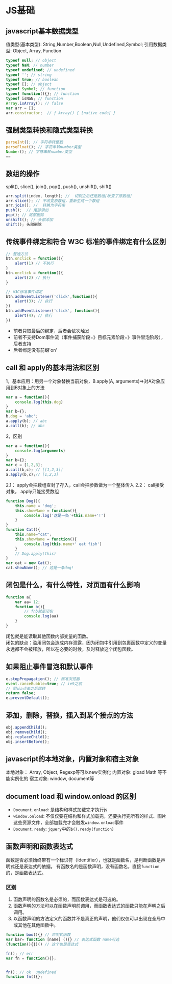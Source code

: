 # JS基础
## javascript基本数据类型
值类型(基本类型): String,Number,Boolean,Null,Undefined,Symbol;
引用数据类型: Object, Array, Function
~~~js
typeof null; // object
typeof NaN; // number
typeof undefined; // undefined
typeof ''; // string
typeof true; // boolean
typeof []; // object
typeof Symbol; // function
typeof function(){}; // function
typeof isNaN; // function
Array.isArray(); // false
var arr = [];
arr.constructor;  // ƒ Array() { [native code] }
~~~
## 强制类型转换和隐式类型转换
~~~js
parseInt(); // 字符串转整数
parseFloat(); // 字符串转number类型
Number(); // 字符串转number类型
==
~~~
## 数组的操作
split(), slice(), join(), pop(), push(),  unshift(), shift()
~~~js
arr.split(index, length); //  切割之后还是数组[改变了原数组]
arr.slice(); // 不改变原数组，重新生成一个数组
arr.join(); //  转换为字符串
push();  // 尾部添加
pop(); // 尾部删除 
unshift(); // 头部添加
shift(); 头部删除
~~~
## 传统事件绑定和符合 W3C 标准的事件绑定有什么区别
~~~js
// 普通方法
btn.onclick = function(){
    alert(1) // 不执行
}
btn.onclick = function(){
    alert(2) // 执行
}

// W3C标准事件绑定
btn.addEventListener('click',function(){
    alert(3); // 执行
})
btn.addEventListener('click', function(){
    alert(4); // 执行
})
~~~
* 前者只取最后的绑定，后者会依次触发
* 前者不支持Dom事件流（事件捕获阶段=》目标元素阶段=》事件冒泡阶段），后者支持
* 后者绑定没有前缀'on'
## call 和 apply的基本用法和区别
1，基本应用：用另一个对象替换当前对象，B.apply(A, arguments)=>对A对象应用到B对象上的方法
~~~js
var a = function(){
    console.log(this.dog)
}
var b={};
b.dog = 'abc';
a.apply(b); // abc
a.call(b); // abc
~~~
2，区别
~~~js
var a = function(){
    console.log(arguments)
}
var b={};
var c = [1,2,3];
a.call(b,c); // [[1,2,3]]
a.apply(b,c);// [1,2,3]
~~~
2.1： apply会把数组查封了存入，call会把参数做为一个整体传入
2.2： call接受对象， apply只能接受数组
~~~js
function Dog(){
    this.name = 'dog';
    this.showName = function(){
        console.log('这是一条'+this.name+'!')
    }
}
function Cat(){
    this.name="cat";
    this.showName = function(){
        console.log(this.name+' eat fish')
    }
    // Dog.apply(this)
}
var cat = new Cat();
cat.showName(); // 这是一条dog!
~~~
## 闭包是什么，有什么特性，对页面有什么影响
~~~js
function a{
    var aa= 12;
    function b(){
        // fnb就是闭包
        console.log(aa)
    }
}
~~~
闭包就是能读取其他函数内部变量的函数。                       
闭包的缺点：滥用闭包会造成内存泄露，因为闭包中引用到包裹函数中定义的变量永远都不会被释放，所以在必要的时候，及时释放这个闭包函数。
## 如果阻止事件冒泡和默认事件
~~~js
e.stopPropagation(); // 标准浏览器
event.canceBubble=true; // ie9之前
// 阻止a点击之后跳转
return false;
e.preventDefault();
~~~
## 添加，删除，替换，插入到某个接点的方法
~~~js
obj.appendChild();
obj.removeChild();
obj.replaceChild();
obj.insertBefore();
~~~
## javascript的本地对象，内置对象和宿主对象
本地对象： Array, Object, Regexp等可以new实例化
内置对象: gload Math 等不能实例化的
宿主对象: window, document等
## document load 和 window.onload 的区别
* `Document.onload`: 是结构和样式加载完才执行js
* `window.onload`: 不仅仅要在结构和样式加载完，还要执行完所有的样式、图片这些资源文件，全部加载完才会触发`window.onload`事件
* `Document.ready`: `jquery`中的`$().ready(function)`
## 函数声明和函数表达式
函数是否必须始终带有一个标识符（Identifier），也就是函数名，是判断函数是声明式还是表达式的依据。
有函数名的是函数声明，没有函数名，直接`function`的，是函数表达式。
### 区别
1. 函数声明的函数名是必须的，而函数表达式是可选的。
2. 函数声明的方法可以在函数声明前调用，而函数表达式的函数只能在声明之后调用。
3. 以函数声明的方法定义的函数并不是真正的声明，他们仅仅可以出现在全局中或其他在其他函数中。
~~~js
function boo(){} // 声明式函数
var bar= function [name] (){} // 表达式函数 name可选
(function(){})() // 这个也是表达式

fn(); // err
var fn = function(){};


fn(); // ok  undefined
function fn(){};
~~~

